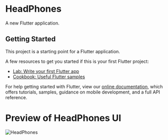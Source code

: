 # HeadPhones


A new Flutter application.

## Getting Started

This project is a starting point for a Flutter application.

A few resources to get you started if this is your first Flutter project:

- [Lab: Write your first Flutter app](https://flutter.dev/docs/get-started/codelab)
- [Cookbook: Useful Flutter samples](https://flutter.dev/docs/cookbook)

For help getting started with Flutter, view our
[online documentation](https://flutter.dev/docs), which offers tutorials,
samples, guidance on mobile development, and a full API reference.

# Preview of HeadPhones UI

![HeadPhones](https://user-images.githubusercontent.com/46986309/86157900-a97dcf00-bb25-11ea-90b8-dc8c881e36db.png)
